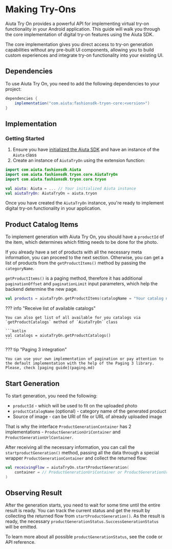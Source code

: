 # Making Try-Ons

Aiuta Try On provides a powerful API for implementing virtual try-on functionality in your Android application. This guide will walk you through the core implementation of digital try-on features using the Aiuta SDK.

The core implementation gives you direct access to try-on generation capabilities without any pre-built UI components, allowing you to build custom experiences and integrate try-on functionality into your existing UI.


## Dependencies

To use Aiuta Try On, you need to add the following dependencies to your project:

```gradle
dependencies {
    implementation("com.aiuta:fashionsdk-tryon-core:<version>")
}
```


## Implementation


### Getting Started

1. Ensure you have [initialized the Aiuta SDK](../../setup/installation.md) and have an instance of the `Aiuta` class
2. Create an instance of `AiutaTryOn` using the extension function:

```kotlin
import com.aiuta.fashionsdk.Aiuta
import com.aiuta.fashionsdk.tryon.core.AiutaTryOn
import com.aiuta.fashionsdk.tryon.core.tryon

val aiuta: Aiuta = ... // Your initialized Aiuta instance
val aiutaTryOn: AiutaTryOn = aiuta.tryon
```

Once you have created the `AiutaTryOn` instance, you're ready to implement digital try-on functionality in your application.


## Product Catalog Items

To implement generation with Aiuta Try On, you should have a `productId` of the item, which determines which fitting needs to be done for the photo.

If you already have a set of products with all the necessary meta information, you can proceed to the next section. Otherwise, you can get a list of products from the `getProductItems()` method by passing the `categoryName`.

`getProductItems()` is a paging method, therefore it has additional `paginationOffset` and `paginationLimit` input parameters, which help the backend determine the new page.

```kotlin
val products = aiutaTryOn.getProductItems(catalogName = "Your catalog name")
```

??? info "Receive list of available catalogs"

    You can also get list of all available for you catalogs via `getProductCatalogs` method of `AiutaTryOn` class

    ```kotlin
    val catalogs = aiutaTryOn.getProductCatalogs()
    ```

??? tip "Paging 3 integration"
    
    You can use your own implementation of pagination or pay attention to the default implementation with the help of the Paging 3 library. Please, check [paging guide](paging.md)


## Start Generation

To start generation, you need the following:

* `productId` - which will be used to fit on the uploaded photo
* `productCatalogName` (optional) - category name of the generated product
* Source of image - can be URI of file or URL of already uploaded image

That is why the interface `ProductGenerationContainer` has 2 implementations - `ProductGenerationUriContainer` and `ProductGenerationUrlContainer`.

After receiving all the necessary information, you can call the `startproductGeneration()` method, passing all the data through a special wrapper `ProductGenerationContainer` and collect the returned flow:

```kotlin
val receivingFlow = aiutaTryOn.startProductGeneration(
    container = // ProductGenerationUriContainer or ProductGenerationUrlContainer
)
```


## Observing Result

After the generation starts, you need to wait for some time until the entire result is ready. You can track the current status and get the result by collecting the returned flow from `startProductGeneration()`. As the result is ready, the necessary `productGenerationStatus.SuccessGenerationStatus` will be emitted.

To learn more about all possible `productGenerationStatus`, see the code or API reference.

